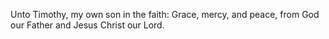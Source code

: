 Unto Timothy, my own son in the faith: Grace, mercy, and peace, from God our Father and Jesus Christ our Lord.

